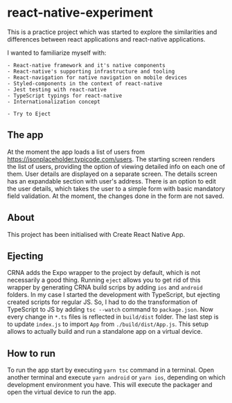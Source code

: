 # react-native-experiment

This is a practice project which was started to explore the similarities and differences 
between react applications and react-native applications.

I wanted to familiarize myself with:

    - React-native framework and it's native components
    - React-native's supporting infrastructure and tooling
    - React-navigation for native navigation on mobile devices
    - Styled-components in the context of react-native
    - Jest testing with react-native
    - TypeScript typings for react-native
    - Internationalization concept
    
    - Try to Eject
  
## The app  
At the moment the app loads a list of users from https://jsonplaceholder.typicode.com/users. 
The starting screen renders the list of users, providing the option of viewing detailed info on each one of them.
User details are displayed on a separate screen. The details screen has an expandable section with user's address.
There is an option to edit the user details, which takes the user to a simple form with basic mandatory field validation.
At the moment, the changes done in the form are not saved.

## About
This project has been initialised with Create React Native App.

## Ejecting
CRNA adds the Expo wrapper to the project by default, which is not necessarily a good thing.
Running `eject` allows you to get rid of this wrapper by generating CRNA build scrips by adding `ios` and `android` folders.
In my case I started the development with TypeScript, but ejecting created scripts for regular JS.
So, I had to do the transformation of TypeScript to JS by adding `tsc --watch` command to `package.json`.
Now every change in `*.ts` files is reflected in `build/dist` folder.
The last step is to update `index.js` to import `App` from `./build/dist/App.js`.
This setup allows to actually build and run a standalone app on a virtual device.

## How to run
To run the app start by executing `yarn tsc` command in a terminal. 
Open another terminal and execute `yarn android` or `yarn ios`, depending on which development environment you have.
This will execute the packager and open the virtual device to run the app.
